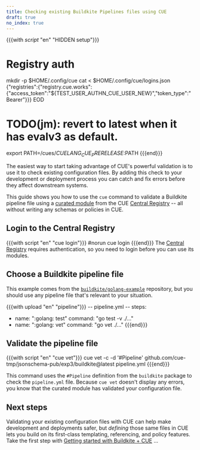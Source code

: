 ```yaml
---
title: Checking existing Buildkite Pipelines files using CUE
draft: true
no_index: true
---
```


{{{with _script_ "en" "HIDDEN setup"}}}
# Registry auth
mkdir -p $HOME/.config/cue
cat <<EOD > $HOME/.config/cue/logins.json
{"registries":{"registry.cue.works":{"access_token":"${TEST_USER_AUTHN_CUE_USER_NEW}","token_type":"Bearer"}}}
EOD

# TODO(jm): revert to latest when it has evalv3 as default.
export PATH=/cues/$CUELANG_CUE_PRERELEASE:$PATH
{{{end}}}

The easiest way to start taking advantage of CUE's powerful validation is to
use it to check existing configuration files.
By adding this check to your development or deployment process
you can catch and fix errors before they affect downstream
systems.

This guide shows you how to use the `cue` command to validate a Buildkite
pipeline file using a
[curated module](https://cuelang.org/docs/draft/cldd/curated-modules-faq/) from the
CUE [Central Registry](https://registry.cue.works) -- all without writing any
schemas or policies in CUE.

## Login to the Central Registry

{{{with script "en" "cue login"}}}
#norun
cue login
{{{end}}}
The
[Central Registry](https://registry.cue.works)
requires authentication, so you need to login before you can use its modules.

## Choose a Buildkite pipeline file

This example comes from the
[`buildkite/golang-example`](https://github.com/buildkite/golang-example)
repository, but you should use any pipeline file that's relevant to your
situation.

{{{with upload "en" "pipeline"}}}
-- pipeline.yml --
steps:
  - name: ":golang: test"
    command: "go test -v ./..."
  - name: ":golang: vet"
    command: "go vet ./..."
{{{end}}}

## Validate the pipeline file

{{{with script "en" "cue vet"}}}
cue vet -c -d '#Pipeline' github.com/cue-tmp/jsonschema-pub/exp3/buildkite@latest pipeline.yml
{{{end}}}

This command uses the `#Pipeline` definition from the `buildkite` package to
check the `pipeline.yml` file. Because `cue vet` doesn't display any errors,
you know that the curated module has validated your configuration file.

## Next steps

Validating your existing configuration files with CUE can help make development
and deployments safer, but *defining* those same files in CUE lets you build on
its first-class templating, referencing, and policy features. Take the first
step with
[Getting started with Buildkite + CUE]({{<relref"getting-started-with-buildkite-cue">}})
...
